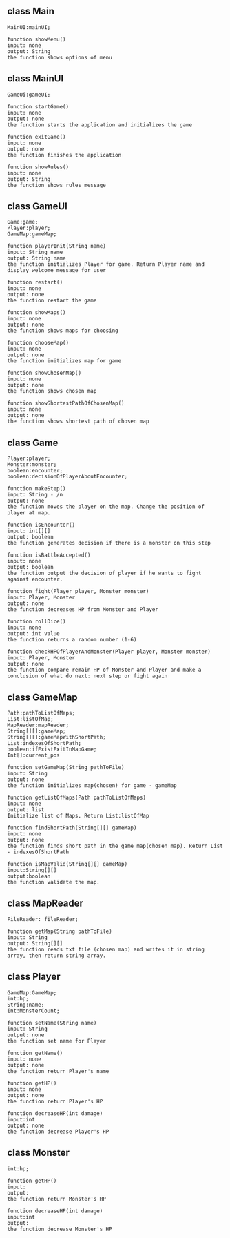 ##	class Main 
    MainUI:mainUI;
```
function showMenu() 
input: none
output: String 
the function shows options of menu
```
##	class MainUI 
    GameUi:gameUI;
```
function startGame() 
input: none
output: none
the function starts the application and initializes the game 
```
```
function exitGame() 
input: none
output: none  
the function finishes the application 
```
```
function showRules() 
input: none 
output: String 
the function shows rules message 
```
##	class GameUI
    Game:game;
    Player:player;
    GameMap:gameMap; 
```
function playerInit(String name) 
input: String name 
output: String name  
the function initializes Player for game. Return Player name and display welcome message for user 
```
```
function restart() 
input: none 
output: none  
the function restart the game 
```
```
function showMaps() 
input: none
output: none 
the function shows maps for choosing 
```
```
function chooseMap() 
input: none
output: none
the function initializes map for game 
```
```
function showChosenMap() 
input: none
output: none
the function shows chosen map 
```
```
function showShortestPathOfChosenMap() 
input: none
output: none
the function shows shortest path of chosen map 
```
##	class Game 
    Player:player;
    Monster:monster;
    boolean:encounter; 
    boolean:decisionOfPlayerAboutEncounter; 
```
function makeStep() 
input: String - /n 
output: none 
the function moves the player on the map. Change the position of player at map. 
```
```
function isEncounter() 
input: int[][] 
output: boolean 
the function generates decision if there is a monster on this step 
```
```
function isBattleAccepted() 
input: none
output: boolean 
the function output the decision of player if he wants to fight against encounter. 
```
```
function fight(Player player, Monster monster) 
input: Player, Monster 
output: none 
the function decreases HP from Monster and Player 
```
```
function rollDice() 
input: none 
output: int value 
the function returns a random number (1-6) 
```
```
function checkHPOfPlayerAndMonster(Player player, Monster monster) 
input: Player, Monster 
output: none
the function compare remain HP of Monster and Player and make a conclusion of what do next: next step or fight again 
```
##	class GameMap 
	Path:pathToListOfMaps; 
	List:listOfMap; 
	MapReader:mapReader; 
	String[][]:gameMap; 
	String[][]:gameMapWithShortPath; 
	List:indexesOfShortPath; 
	boolean:ifExistExitInMapGame; 
	Int[]:current_pos 
```
function setGameMap(String pathToFile) 
input: String 
output: none
the function initializes map(chosen) for game - gameMap 
```
```
function getListOfMaps(Path pathToListOfMaps) 
input: none  
output: list 
Initialize list of Maps. Return List:listOfMap 
```
```
function findShortPath(String[][] gameMap) 
input: none 
output: none
the function finds short path in the game map(chosen map). Return List - indexesOfShortPath 
```
```
function isMapValid(String[][] gameMap) 
input:String[][] 
output:boolean 
the function validate the map. 
```
##	class MapReader 
	FileReader: fileReader; 
```
function getMap(String pathToFile) 
input: String 
output: String[][] 
the function reads txt file (chosen map) and writes it in string array, then return string array. 
```
##	class Player
    GameMap:GameMap;
	int:hp; 
	String:name; 
	Int:MonsterCount; 
```
function setName(String name) 
input: String 
output: none
the function set name for Player 
```
```
function getName() 
input: none 
output: none
the function return Player's name 
```
```
function getHP() 
input: none
output: none 
the function return Player's HP 
```
```
function decreaseHP(int damage) 
input:int 
output: none
the function decrease Player's HP 
```
##	class Monster
	int:hp; 
```
function getHP() 
input: 
output: 
the function return Monster's HP 
```
```
function decreaseHP(int damage) 
input:int 
output: 
the function decrease Monster's HP 
```